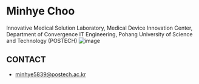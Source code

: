 # Minhye Choo
Innovative Medical Solution Laboratory,
Medical Device Innovation Center,
Department of Convergence IT Engineering,
Pohang University of Science and Technology (POSTECH)
![image](https://user-images.githubusercontent.com/45410726/213602501-1898a233-5e24-45af-babe-db8f42082c47.png)


## CONTACT
- minhye5839@postech.ac.kr
